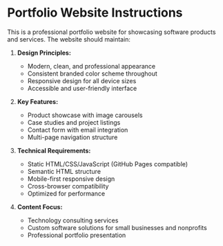 <!-- Use this file to provide workspace-specific custom instructions to Copilot. For more details, visit https://code.visualstudio.com/docs/copilot/copilot-customization#_use-a-githubcopilotinstructionsmd-file -->

# Portfolio Website Instructions

This is a professional portfolio website for showcasing software products and services. The website should maintain:

1. **Design Principles:**
   - Modern, clean, and professional appearance
   - Consistent branded color scheme throughout
   - Responsive design for all device sizes
   - Accessible and user-friendly interface

2. **Key Features:**
   - Product showcase with image carousels
   - Case studies and project listings
   - Contact form with email integration
   - Multi-page navigation structure

3. **Technical Requirements:**
   - Static HTML/CSS/JavaScript (GitHub Pages compatible)
   - Semantic HTML structure
   - Mobile-first responsive design
   - Cross-browser compatibility
   - Optimized for performance

4. **Content Focus:**
   - Technology consulting services
   - Custom software solutions for small businesses and nonprofits
   - Professional portfolio presentation
